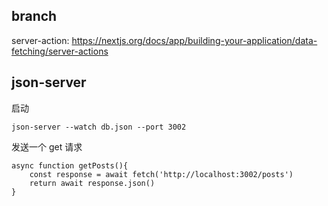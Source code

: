 ## branch

server-action: https://nextjs.org/docs/app/building-your-application/data-fetching/server-actions

## json-server

启动

```
json-server --watch db.json --port 3002
```

发送一个 get 请求

```
async function getPosts(){
    const response = await fetch('http://localhost:3002/posts')
    return await response.json()
}
```
